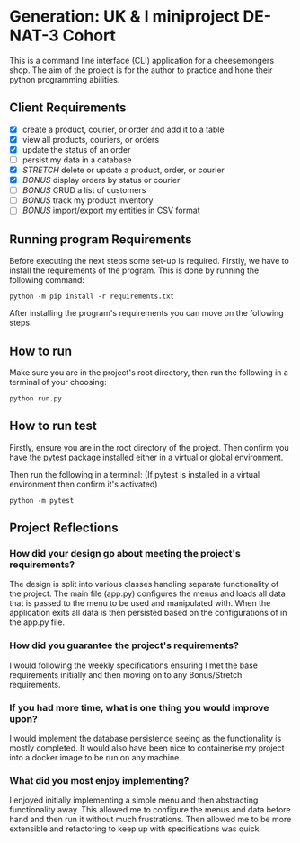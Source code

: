# Generation: UK & I miniproject DE-NAT-3 Cohort

This is a command line interface (CLI) application for a cheesemongers shop. The aim of the project is for the author to practice and hone their python programming abilities. 

## Client Requirements

- [x] create a product, courier, or order and add it to a table
- [x] view all products, couriers, or orders
- [x] update the status of an order
- [ ] persist my data in a database
- [x] _STRETCH_ delete or update a product, order, or courier
- [x] _BONUS_ display orders by status or courier
- [ ] _BONUS_ CRUD a list of customers
- [ ] _BONUS_ track my product inventory
- [ ] _BONUS_ import/export my entities in CSV format

## Running program Requirements

Before executing the next steps some set-up is required. Firstly, we have to install the requirements of the program. This is done by running the following command:

```console
python -m pip install -r requirements.txt
```

After installing the program's requirements you can move on the following steps.

## How to run

Make sure you are in the project's root directory, then run the following in a terminal of your choosing:

```console
python run.py
```

## How to run test

Firstly, ensure you are in the root directory of the project.
Then confirm you have the pytest package installed either in a virtual or global environment.

Then run the following in a terminal: 
(If pytest is installed in a virtual environment then confirm it's activated)

```console
python -m pytest
```

## Project Reflections

### How did your design go about meeting the project's requirements?

The design is split into various classes handling separate functionality of the project. The main file (app.py) configures the menus and loads all data that is passed to the menu to be used and manipulated with. When the application exits all data is then persisted based on the configurations of in the app.py file.

### How did you guarantee the project's requirements?

I would following the weekly specifications ensuring I met the base requirements initially and then moving on to any Bonus/Stretch requirements.

### If you had more time, what is one thing you would improve upon?

I would implement the database persistence seeing as the functionality is mostly completed. It would also have been nice to containerise my project into a docker image to be run on any machine.

### What did you most enjoy implementing?

I enjoyed initially implementing a simple menu and then abstracting functionality away. This allowed me to configure the menus and data before hand and then run it without much frustrations. Then allowed me to be more extensible and refactoring to keep up with specifications was quick.